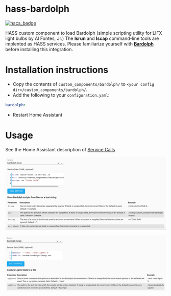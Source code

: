 # hass-bardolph
[![hacs_badge](https://img.shields.io/badge/HACS-Default-orange.svg)](https://github.com/custom-components/hacs)

HASS custom component to load Bardolph (simple scripting utility for LIFX light bulbs by Al Fontes, Jr.) The **lsrun** and **lscap** command-line tools are implented as HASS services.
Please familiarize yourself with **[Bardolph](https://bardolph.org)** before installing this integration.

# Installation instructions

- Copy the contents of `custom_components/bardolph/` to `<your config dir>/custom_components/bardolph/`.
- Add the following to your `configuration.yaml`:

```yaml
bardolph:
```
- Restart Home Assistant

# Usage

See the Home Assistant description of [Service Calls](https://www.home-assistant.io/docs/scripts/service-calls/)

![lsrun](https://github.com/JAAlperin/hass-bardolph/blob/master/screenshots/lsrun.jpg)

![lscap](https://github.com/JAAlperin/hass-bardolph/blob/master/screenshots/lscap.jpg)

